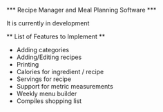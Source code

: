 *** Recipe Manager and Meal Planning Software ***

It is currently in development

** List of Features to Implement **

- Adding categories
- Adding/Editing recipes
- Printing
- Calories for ingredient / recipe
- Servings for recipe
- Support for metric measurements
- Weekly menu builder
- Compiles shopping list
